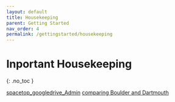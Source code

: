 ```yaml
---
layout: default
title: Housekeeping
parent: Getting Started
nav_order: 4
permalink: /gettingstarted/housekeeping
---
```


# Inportant Housekeeping
{: .no_toc }

[spacetop_googledrive_Admin](https://drive.google.com/drive/u/0/folders/1PkbvHpcVDCWOsBl8Ut30FWyzzIFEeVES)
[comparing Boulder and Dartmouth](https://docs.google.com/spreadsheets/d/1VRdqW3Rk1XGJEpTqqY8-6lSuCWt44CUtEkyMeiWjTwI/edit#gid=0)
